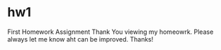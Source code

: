 # hw1
First Homework Assignment 
Thank You viewing my homeowrk. Please always let me know aht can be improved. Thanks!
